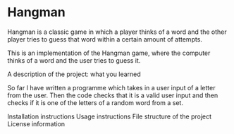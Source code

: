 # Hangman
Hangman is a classic game in which a player thinks of a word and the other player tries to guess that word within a certain amount of attempts.

This is an implementation of the Hangman game, where the computer thinks of a word and the user tries to guess it. 


A description of the project: what you learned

So far I have written a programme which takes in a user input of a letter from the user. Then the code checks that it is a valid user input and then checks if it is one of the letters of a random word from a set.

Installation instructions
Usage instructions
File structure of the project
License information
